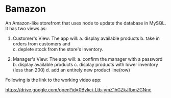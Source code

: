 # Bamazon
An Amazon-like storefront that uses node to update the database in MySQL. It has two views as:

1. Customer's View:
The app will:
	a. display available products
	b. take in orders from customers and  
	c. deplete stock from the store's inventory. 


2. Manager's View:
The app will:
	a. confirm the manager with a password
	b. display available products
	c. display products with lower inventory (less than 200)
	d. add an entirely new product line(row)


Following is the link to the working video app:

https://drive.google.com/open?id=0Bykci-Ltb-ymZ1hGZkJfbmZGNnc

